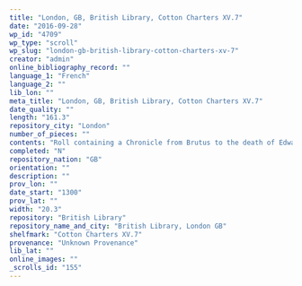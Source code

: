 ```yaml
---
title: "London, GB, British Library, Cotton Charters XV.7"
date: "2016-09-28"
wp_id: "4709"
wp_type: "scroll"
wp_slug: "london-gb-british-library-cotton-charters-xv-7"
creator: "admin"
online_bibliography_record: ""
language_1: "French"
language_2: ""
lib_lon: ""
meta_title: "London, GB, British Library, Cotton Charters XV.7"
date_quality: ""
length: "161.3"
repository_city: "London"
number_of_pieces: ""
contents: "Roll containing a Chronicle from Brutus to the death of Edward II. In three parts. 1. Chronicle from Brutus to the martyrdom of St. Alban, with a picture of the fight with the Giants, and the decollation of the Saint. 2. Chronicle from the Heptarchy to the death of Simon de Montfort, 4 Aug. 1265. Imperfect at the end. 3. A continuation to the death of Edward II, also incomplete at the end."
completed: "N"
repository_nation: "GB"
orientation: ""
description: ""
prov_lon: ""
date_start: "1300"
prov_lat: ""
width: "20.3"
repository: "British Library"
repository_name_and_city: "British Library, London GB"
shelfmark: "Cotton Charters XV.7"
provenance: "Unknown Provenance"
lib_lat: ""
online_images: ""
_scrolls_id: "155"
---
```



